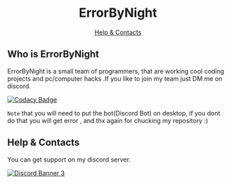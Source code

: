 <h1 align="center"><b>ErrorByNight</b></h1>

<p align="center">
<a href='#help--contacts'>Help & Contacts</a>
</p>

## Who is ErrorByNight

ErrorByNight is a small team of programmers, that are working cool coding projects and pc/computer hacks .If you like to join my team just DM me on discord.

[![Codacy Badge](https://app.codacy.com/project/badge/Grade/34e8ab04941d41099293ebc558d94257)](https://www.codacy.com/gh/Unknownio/ErrorByNight/dashboard?utm_source=github.com&amp;utm_medium=referral&amp;utm_content=Unknownio/ErrorByNight&amp;utm_campaign=Badge_Grade)

`Note` that you will need to put the bot(Discord Bot) on desktop, if you dont do that you will get error , and thx again for chucking my repository :)

## Help & Contacts

You can get support on my discord server.

<a target="_blank" rel="noopener noreferrer" href='https://discord.gg/8PDEQqsG5b'>![Discord Banner 3](https://discordapp.com/api/guilds/713417725191389184/widget.png?style=banner3)</a>
